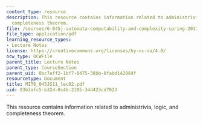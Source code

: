 ```yaml
---
content_type: resource
description: This resource contains information related to administrivia, logic, and
  completeness theorem.
file: /courses/6-045j-automata-computability-and-complexity-spring-2011/83b3afc5b32d8c4b239534d423cd7023_MIT6_045JS11_lec02.pdf
file_type: application/pdf
learning_resource_types:
- Lecture Notes
license: https://creativecommons.org/licenses/by-nc-sa/4.0/
ocw_type: OCWFile
parent_title: Lecture Notes
parent_type: CourseSection
parent_uid: 0bc7aff2-1bf7-8475-38bb-8fabd142084f
resourcetype: Document
title: MIT6_045JS11_lec02.pdf
uid: 83b3afc5-b32d-8c4b-2395-34d423cd7023
---
```

This resource contains information related to administrivia, logic, and completeness theorem.